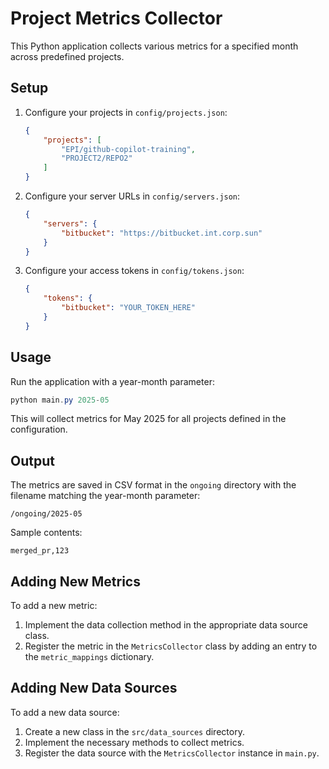 # Project Metrics Collector

This Python application collects various metrics for a specified month across predefined projects.

## Setup

1. Configure your projects in `config/projects.json`:
   ```json
   {
       "projects": [
           "EPI/github-copilot-training",
           "PROJECT2/REPO2"
       ]
   }
   ```

2. Configure your server URLs in `config/servers.json`:
   ```json
   {
       "servers": {
           "bitbucket": "https://bitbucket.int.corp.sun"
       }
   }
   ```

3. Configure your access tokens in `config/tokens.json`:
   ```json
   {
       "tokens": {
           "bitbucket": "YOUR_TOKEN_HERE"
       }
   }
   ```

## Usage

Run the application with a year-month parameter:

```powershell
python main.py 2025-05
```

This will collect metrics for May 2025 for all projects defined in the configuration.

## Output

The metrics are saved in CSV format in the `ongoing` directory with the filename matching the year-month parameter:

```
/ongoing/2025-05
```

Sample contents:
```
merged_pr,123
```

## Adding New Metrics

To add a new metric:

1. Implement the data collection method in the appropriate data source class.
2. Register the metric in the `MetricsCollector` class by adding an entry to the `metric_mappings` dictionary.

## Adding New Data Sources

To add a new data source:

1. Create a new class in the `src/data_sources` directory.
2. Implement the necessary methods to collect metrics.
3. Register the data source with the `MetricsCollector` instance in `main.py`.
